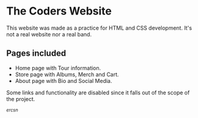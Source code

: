 # The Coders Website

This website was made as a practice for HTML and CSS development. It's not a real website nor a real band. 

## Pages included

* Home page with Tour information.
* Store page with Albums, Merch and Cart.
* About page with Bio and Social Media.

Some links and functionality are disabled since it falls out of the scope of the project.

<sub>*ercsn*</sub>
